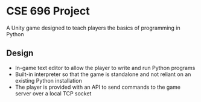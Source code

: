 # CSE 696 Project
A Unity game designed to teach players the basics of programming in Python

## Design
- In-game text editor to allow the player to write and run Python programs
- Built-in interpreter so that the game is standalone and not reliant on an existing Python installation
- The player is provided with an API to send commands to the game server over a local TCP socket

